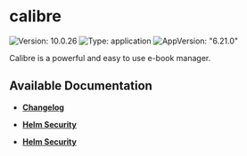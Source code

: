 # calibre

![Version: 10.0.26](https://img.shields.io/badge/Version-10.0.26-informational?style=flat-square) ![Type: application](https://img.shields.io/badge/Type-application-informational?style=flat-square) ![AppVersion: "6.21.0"](https://img.shields.io/badge/AppVersion-"6.21.0"-informational?style=flat-square)

Calibre is a powerful and easy to use e-book manager.

## Available Documentation

- [**Changelog**](CHANGELOG)

- [**Helm Security**](container-security)

- [**Helm Security**](helm-security)

